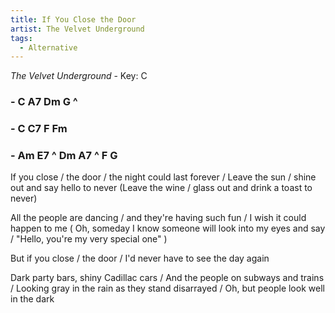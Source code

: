 ```yaml
---
title: If You Close the Door
artist: The Velvet Underground
tags: 
  - Alternative
---
```

*The Velvet Underground* - Key: C
### - C A7 Dm G ^
### - C C7 F Fm
### - Am E7 ^ Dm A7 ^ F G
 
If you close / the door / the night could last forever / Leave the sun / shine out and say hello to never (Leave the wine / glass out and drink a toast to never)

All the people are dancing / and they're having such fun / I wish it could happen to me ( Oh, someday I know someone will look into my eyes and say / "Hello, you're my very special one" )

But if you close / the door / I'd never have to see the day again

Dark party bars, shiny Cadillac cars / And the people on subways and trains / Looking gray in the rain as they stand disarrayed / Oh, but people look well in the dark
